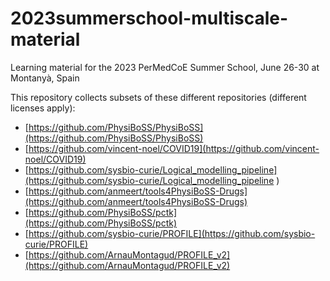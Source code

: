 # 2023summerschool-multiscale-material
Learning material for the 2023 PerMedCoE Summer School, June 26-30 at Montanyà, Spain

This repository collects subsets of these different repositories (different licenses apply):
- [https://github.com/PhysiBoSS/PhysiBoSS](https://github.com/PhysiBoSS/PhysiBoSS)
- [https://github.com/vincent-noel/COVID19](https://github.com/vincent-noel/COVID19)
- [https://github.com/sysbio-curie/Logical_modelling_pipeline](https://github.com/sysbio-curie/Logical_modelling_pipeline
)
- [https://github.com/anmeert/tools4PhysiBoSS-Drugs](https://github.com/anmeert/tools4PhysiBoSS-Drugs)
- [https://github.com/PhysiBoSS/pctk](https://github.com/PhysiBoSS/pctk)
- [https://github.com/sysbio-curie/PROFILE](https://github.com/sysbio-curie/PROFILE)
- [https://github.com/ArnauMontagud/PROFILE_v2](https://github.com/ArnauMontagud/PROFILE_v2)
